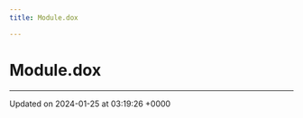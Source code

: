 ```yaml
---
title: Module.dox

---
```


# Module.dox








-------------------------------

Updated on 2024-01-25 at 03:19:26 +0000
